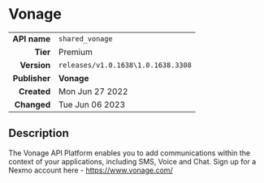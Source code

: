 # Vonage
| | |
|-:|-|
|**API name**|`shared_vonage`|
|**Tier**|Premium|
|**Version**|`releases/v1.0.1638\1.0.1638.3308`|
|**Publisher**|**Vonage**|
|**Created**|Mon Jun 27 2022|
|**Changed**|Tue Jun 06 2023|

## Description
The Vonage API Platform enables you to add communications within the context of your applications, including SMS, Voice and Chat. Sign up for a Nexmo account here - https://www.vonage.com/
